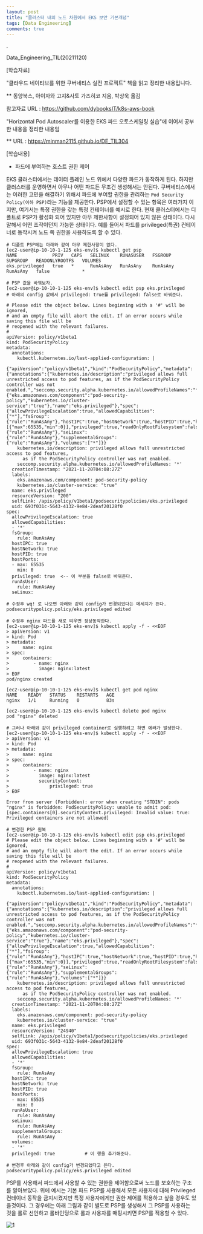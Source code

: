 ```yaml
---
layout: post
title: "클러스터 내의 노드 차원에서 EKS 보안 기본개념"
tags: [Data Engineering]
comments: true
---
```


.

Data_Engineering_TIL(20211120)

[학습자료]

"클라우드 네이티브를 위한 쿠버네티스 실전 프로젝트" 책을 읽고 정리한 내용입니다.

** 동양북스, 아이자와 고지&사토 가즈히코 지음, 박상욱 옮김

참고자료 URL : https://github.com/dybooksIT/k8s-aws-book

"Horizontal Pod Autoscaler를 이용한 EKS 파드 오토스케일링 실습"에 이어서 공부한 내용을 정리한 내용임

** URL : https://minman2115.github.io/DE_TIL304

[학습내용]

- 파드에 부여하는 호스트 권한 제어

EKS 클러스터에서는 데이터 플레인 노드 위에서 다양한 파드가 동작하게 된다. 하지만 클러스터를 운영하면서 아무나 어떤 파드든 무조건 생성해서는 안된다. 쿠버네티스에서는 이러한 고민을 해결하기 위해서 파드에 부여할 권한을 관리하는 `Pod Security Policy(이하 PSP)`라는 기능을 제공한다. PSP에서 설정할 수 있는 항목은 여러가지 이지만, 여기서는 특정 권한을 갖는 특정 컨테이너를 예시로 한다. 현재 클러스터에서는 디폴트로 PSP가 활성화 되어 있지만 아무 제한사항이 설정되어 있지 않은 상태이다. 다시말해서 어떤 조작이던지 가능한 상태이다. 예를 들어서 파드를 privileged(특권) 컨테이너로 동작시켜 노드 쪽 권한을 사용하도록 할 수 있다.

```console
# 디폴트 PSP에는 아래와 같이 아무 제한사항이 없다.
[ec2-user@ip-10-10-1-125 eks-env]$ kubectl get psp
NAME             PRIV   CAPS   SELINUX    RUNASUSER   FSGROUP    SUPGROUP   READONLYROOTFS   VOLUMES
eks.privileged   true   *      RunAsAny   RunAsAny    RunAsAny   RunAsAny   false            *

# PSP 값을 바꿔보자.
[ec2-user@ip-10-10-1-125 eks-env]$ kubectl edit psp eks.privileged
# 아래의 config 값에서 privileged: true를 privileged: false로 바꿔준다.

# Please edit the object below. Lines beginning with a '#' will be ignored,
# and an empty file will abort the edit. If an error occurs while saving this file will be
# reopened with the relevant failures.
#
apiVersion: policy/v1beta1
kind: PodSecurityPolicy
metadata:
  annotations:
    kubectl.kubernetes.io/last-applied-configuration: |
      {"apiVersion":"policy/v1beta1","kind":"PodSecurityPolicy","metadata":{"annotations":{"kubernetes.io/description":"privileged allows full unrestricted access to pod features, as if the PodSecurityPolicy controller was not enabled.","seccomp.security.alpha.kubernetes.io/allowedProfileNames":"*"},"labels":{"eks.amazonaws.com/component":"pod-security-policy","kubernetes.io/cluster-service":"true"},"name":"eks.privileged"},"spec":{"allowPrivilegeEscalation":true,"allowedCapabilities":["*"],"fsGroup":{"rule":"RunAsAny"},"hostIPC":true,"hostNetwork":true,"hostPID":true,"hostPorts":[{"max":65535,"min":0}],"privileged":true,"readOnlyRootFilesystem":false,"runAsUser":{"rule":"RunAsAny"},"seLinux":{"rule":"RunAsAny"},"supplementalGroups":{"rule":"RunAsAny"},"volumes":["*"]}}
    kubernetes.io/description: privileged allows full unrestricted access to pod features,
      as if the PodSecurityPolicy controller was not enabled.
    seccomp.security.alpha.kubernetes.io/allowedProfileNames: '*'
  creationTimestamp: "2021-11-20T04:08:27Z"
  labels:
    eks.amazonaws.com/component: pod-security-policy
    kubernetes.io/cluster-service: "true"
  name: eks.privileged
  resourceVersion: "200"
  selfLink: /apis/policy/v1beta1/podsecuritypolicies/eks.privileged
  uid: 693f031c-5643-4132-9e84-2deaf20128f0
spec:
  allowPrivilegeEscalation: true
  allowedCapabilities:
  - '*'
  fsGroup:
    rule: RunAsAny
  hostIPC: true
  hostNetwork: true
  hostPID: true
  hostPorts:
  - max: 65535
    min: 0
  privileged: true  <-- 이 부분을 false로 바꿔준다.
  runAsUser:
    rule: RunAsAny
  seLinux:

# 수정후 wq! 로 나오면 아래와 같이 config가 변경되었다는 메세지가 뜬다.
podsecuritypolicy.policy/eks.privileged edited

# 수정후 nginx 파드를 새로 띄우면 정상동작한다.
[ec2-user@ip-10-10-1-125 eks-env]$ kubectl apply -f - <<EOF
> apiVersion: v1
> kind: Pod
> metadata:
>     name: nginx
> spec:
>     containers:
>         - name: nginx
>           image: nginx:latest
> EOF
pod/nginx created

[ec2-user@ip-10-10-1-125 eks-env]$ kubectl get pod nginx
NAME    READY   STATUS    RESTARTS   AGE
nginx   1/1     Running   0          83s

[ec2-user@ip-10-10-1-125 eks-env]$ kubectl delete pod nginx
pod "nginx" deleted

# 그러나 아래와 같이 privileged container로 실행하려고 하면 에러가 발생한다.
[ec2-user@ip-10-10-1-125 eks-env]$ kubectl apply -f - <<EOF
> apiVersion: v1
> kind: Pod
> metadata:
>     name: nginx
> spec:
>     containers:
>         - name: nginx
>           image: nginx:latest
>           securityContext:
>               privileged: true
> EOF

Error from server (Forbidden): error when creating "STDIN": pods "nginx" is forbidden: PodSecurityPolicy: unable to admit pod: [spec.containers[0].securityContext.privileged: Invalid value: true: Privileged containers are not allowed]

# 변경한 PSP 원복
[ec2-user@ip-10-10-1-125 eks-env]$ kubectl edit psp eks.privileged
# Please edit the object below. Lines beginning with a '#' will be ignored,
# and an empty file will abort the edit. If an error occurs while saving this file will be
# reopened with the relevant failures.
#
apiVersion: policy/v1beta1
kind: PodSecurityPolicy
metadata:
  annotations:
    kubectl.kubernetes.io/last-applied-configuration: |
      {"apiVersion":"policy/v1beta1","kind":"PodSecurityPolicy","metadata":{"annotations":{"kubernetes.io/description":"privileged allows full unrestricted access to pod features, as if the PodSecurityPolicy controller was not enabled.","seccomp.security.alpha.kubernetes.io/allowedProfileNames":"*"},"labels":{"eks.amazonaws.com/component":"pod-security-policy","kubernetes.io/cluster-service":"true"},"name":"eks.privileged"},"spec":{"allowPrivilegeEscalation":true,"allowedCapabilities":["*"],"fsGroup":{"rule":"RunAsAny"},"hostIPC":true,"hostNetwork":true,"hostPID":true,"hostPorts":[{"max":65535,"min":0}],"privileged":true,"readOnlyRootFilesystem":false,"runAsUser":{"rule":"RunAsAny"},"seLinux":{"rule":"RunAsAny"},"supplementalGroups":{"rule":"RunAsAny"},"volumes":["*"]}}
    kubernetes.io/description: privileged allows full unrestricted access to pod features,
      as if the PodSecurityPolicy controller was not enabled.
    seccomp.security.alpha.kubernetes.io/allowedProfileNames: '*'
  creationTimestamp: "2021-11-20T04:08:27Z"
  labels:
    eks.amazonaws.com/component: pod-security-policy
    kubernetes.io/cluster-service: "true"
  name: eks.privileged
  resourceVersion: "24940"
  selfLink: /apis/policy/v1beta1/podsecuritypolicies/eks.privileged
  uid: 693f031c-5643-4132-9e84-2deaf20128f0
spec:
  allowPrivilegeEscalation: true
  allowedCapabilities:
  - '*'
  fsGroup:
    rule: RunAsAny
  hostIPC: true
  hostNetwork: true
  hostPID: true
  hostPorts:
  - max: 65535
    min: 0
  runAsUser:
    rule: RunAsAny
  seLinux:
    rule: RunAsAny
  supplementalGroups:
    rule: RunAsAny
  volumes:
  - '*'
  privileged: true           # 이 행을 추가해준다.

# 변경후 아래와 같이 config가 변경되었다고 뜬다.
podsecuritypolicy.policy/eks.privileged edited
```

PSP를 사용해서 파드에서 사용할 수 있는 권한을 제어함으로써 노드를 보호하는 구조를 알아보았다. 위에 예시는 기본 파드 PSP를 사용해서 모든 사용자에 대해 Privileged 컨테이너 동작을 금지시켰지만 특정 사용자에게만 권한 제어를 적용하고 싶을 경우도 있을것이다. 그 경우에는 아래 그림과 같이 별도로 PSP를 생성해서 그 PSP를 사용하는 것을 롤로 선언하고 롤바인딩으로 롤과 사용자를 매핑시키면 PSP를 적용할 수 있다.

![1](https://user-images.githubusercontent.com/41605276/142718416-484cbb21-7bfe-473c-b560-0bf57c62c894.png)